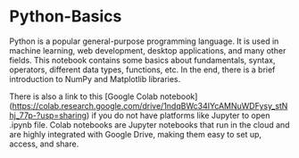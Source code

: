 # Python-Basics
Python is a popular general-purpose programming language. It is used in machine learning, web development, desktop applications, and many other fields. This notebook contains some basics about fundamentals, syntax, operators, different data types, functions, etc. In the end, there is a brief introduction to NumPy and Matplotlib libraries.


There is also a link to this [Google Colab notebook] (https://colab.research.google.com/drive/1ndqBWc34IYcAMNuWDFysy_stNhj_77p-?usp=sharing) if you do not have platforms like Jupyter to open .ipynb file. Colab notebooks are Jupyter notebooks that run in the cloud and are highly integrated with Google Drive, making them easy to set up, access, and share.
